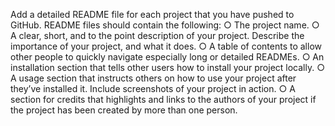Add a detailed README file for each project that you have pushed to
GitHub. README files should contain the following:
○ The project name.
○ A clear, short, and to the point description of your project. Describe
the importance of your project, and what it does.
○ A table of contents to allow other people to quickly navigate
especially long or detailed READMEs.
○ An installation section that tells other users how to install your project
locally.
○ A usage section that instructs others on how to use your project after
they’ve installed it. Include screenshots of your project in action.
○ A section for credits that highlights and links to the authors of your
project if the project has been created by more than one person.
